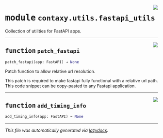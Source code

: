 <!-- markdownlint-disable -->

<a href="https://github.com/ml-tooling/contaxy/blob/main/backend/src/contaxy/utils/fastapi_utils.py#L0"><img align="right" style="float:right;" src="https://img.shields.io/badge/-source-cccccc?style=flat-square"></a>

# <kbd>module</kbd> `contaxy.utils.fastapi_utils`
Collection of utilities for FastAPI apps. 


---

<a href="https://github.com/ml-tooling/contaxy/blob/main/backend/src/contaxy/utils/fastapi_utils.py#L6"><img align="right" style="float:right;" src="https://img.shields.io/badge/-source-cccccc?style=flat-square"></a>

## <kbd>function</kbd> `patch_fastapi`

```python
patch_fastapi(app: FastAPI) → None
```

Patch function to allow relative url resolution. 

This patch is required to make fastapi fully functional with a relative url path. This code snippet can be copy-pasted to any Fastapi application. 


---

<a href="https://github.com/ml-tooling/contaxy/blob/main/backend/src/contaxy/utils/fastapi_utils.py#L77"><img align="right" style="float:right;" src="https://img.shields.io/badge/-source-cccccc?style=flat-square"></a>

## <kbd>function</kbd> `add_timing_info`

```python
add_timing_info(app: FastAPI) → None
```








---

_This file was automatically generated via [lazydocs](https://github.com/ml-tooling/lazydocs)._
